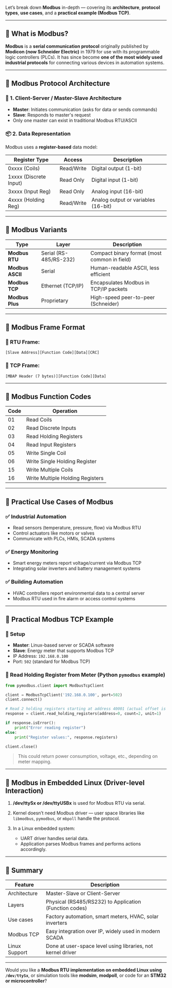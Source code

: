 Let’s break down **Modbus** in-depth — covering its **architecture**, **protocol types**, **use cases**, and a **practical example (Modbus TCP)**.

---

## 🔹 What is Modbus?

**Modbus** is a **serial communication protocol** originally published by **Modicon (now Schneider Electric)** in 1979 for use with its programmable logic controllers (PLCs). It has since become **one of the most widely used industrial protocols** for connecting various devices in automation systems.

---

## 🔹 Modbus Protocol Architecture

### 🧱 1. **Client-Server / Master-Slave Architecture**

* **Master**: Initiates communication (asks for data or sends commands)
* **Slave**: Responds to master's request
* Only one master can exist in traditional Modbus RTU/ASCII

### 📦 2. **Data Representation**

Modbus uses a **register-based** data model:

| Register Type          | Access     | Description                         |
| ---------------------- | ---------- | ----------------------------------- |
| 0xxxx (Coils)          | Read/Write | Digital output (1-bit)              |
| 1xxxx (Discrete Input) | Read Only  | Digital input (1-bit)               |
| 3xxxx (Input Reg)      | Read Only  | Analog input (16-bit)               |
| 4xxxx (Holding Reg)    | Read/Write | Analog output or variables (16-bit) |

---

## 🔹 Modbus Variants

| Type             | Layer                  | Description                                  |
| ---------------- | ---------------------- | -------------------------------------------- |
| **Modbus RTU**   | Serial (RS-485/RS-232) | Compact binary format (most common in field) |
| **Modbus ASCII** | Serial                 | Human-readable ASCII, less efficient         |
| **Modbus TCP**   | Ethernet (TCP/IP)      | Encapsulates Modbus in TCP/IP packets        |
| **Modbus Plus**  | Proprietary            | High-speed peer-to-peer (Schneider)          |

---

## 🔹 Modbus Frame Format

### 📘 RTU Frame:

```
[Slave Address][Function Code][Data][CRC]
```

### 📗 TCP Frame:

```
[MBAP Header (7 bytes)][Function Code][Data]
```

---

## 🔹 Modbus Function Codes

| Code | Operation                        |
| ---- | -------------------------------- |
| 01   | Read Coils                       |
| 02   | Read Discrete Inputs             |
| 03   | Read Holding Registers           |
| 04   | Read Input Registers             |
| 05   | Write Single Coil                |
| 06   | Write Single Holding Register    |
| 15   | Write Multiple Coils             |
| 16   | Write Multiple Holding Registers |

---

## 🔹 Practical Use Cases of Modbus

### ✅ Industrial Automation

* Read sensors (temperature, pressure, flow) via Modbus RTU
* Control actuators like motors or valves
* Communicate with PLCs, HMIs, SCADA systems

### ✅ Energy Monitoring

* Smart energy meters report voltage/current via Modbus TCP
* Integrating solar inverters and battery management systems

### ✅ Building Automation

* HVAC controllers report environmental data to a central server
* Modbus RTU used in fire alarm or access control systems

---

## 🔹 Practical Modbus TCP Example

### 📍 Setup

* **Master**: Linux-based server or SCADA software
* **Slave**: Energy meter that supports Modbus TCP
* IP Address: `192.168.0.100`
* Port: `502` (standard for Modbus TCP)

### 📘 Read Holding Register from Meter (Python `pymodbus` example)

```python
from pymodbus.client import ModbusTcpClient

client = ModbusTcpClient('192.168.0.100', port=502)
client.connect()

# Read 2 holding registers starting at address 40001 (actual offset is 0)
response = client.read_holding_registers(address=0, count=2, unit=1)

if response.isError():
    print("Error reading register")
else:
    print("Register values:", response.registers)

client.close()
```

> This could return power consumption, voltage, etc., depending on meter mapping.

---

## 🔹 Modbus in Embedded Linux (Driver-level Interaction)

1. **/dev/ttySx or /dev/ttyUSBx** is used for Modbus RTU via serial.
2. Kernel doesn’t need Modbus driver — user space libraries like `libmodbus`, `pymodbus`, or `mbpoll` handle the protocol.
3. In a Linux embedded system:

   * UART driver handles serial data.
   * Application parses Modbus frames and performs actions accordingly.

---

## 🔹 Summary

| Feature       | Description                                                 |
| ------------- | ----------------------------------------------------------- |
| Architecture  | Master-Slave or Client-Server                               |
| Layers        | Physical (RS485/RS232) to Application (Function codes)      |
| Use cases     | Factory automation, smart meters, HVAC, solar inverters     |
| Modbus TCP    | Easy integration over IP, widely used in modern SCADA       |
| Linux Support | Done at user-space level using libraries, not kernel driver |

---

Would you like a **Modbus RTU implementation on embedded Linux using `/dev/ttySx`**, or simulation tools like **modsim**, **modpoll**, or code for an **STM32 or microcontroller**?
